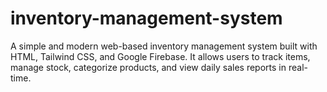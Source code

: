 # inventory-management-system
A simple and modern web-based inventory management system built with HTML, Tailwind CSS, and Google Firebase. It allows users to track items, manage stock, categorize products, and view daily sales reports in real-time.
